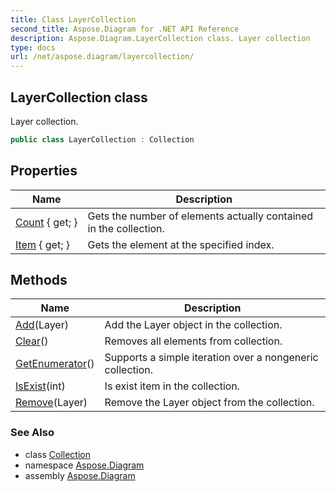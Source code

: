 ```yaml
---
title: Class LayerCollection
second_title: Aspose.Diagram for .NET API Reference
description: Aspose.Diagram.LayerCollection class. Layer collection
type: docs
url: /net/aspose.diagram/layercollection/
---
```

## LayerCollection class

Layer collection.

```csharp
public class LayerCollection : Collection
```

## Properties

| Name | Description |
| --- | --- |
| [Count](../../aspose.diagram/collection/count/) { get; } | Gets the number of elements actually contained in the collection. |
| [Item](../../aspose.diagram/layercollection/item/) { get; } | Gets the element at the specified index. |

## Methods

| Name | Description |
| --- | --- |
| [Add](../../aspose.diagram/layercollection/add/)(Layer) | Add the Layer object in the collection. |
| [Clear](../../aspose.diagram/collection/clear/)() | Removes all elements from collection. |
| [GetEnumerator](../../aspose.diagram/collection/getenumerator/)() | Supports a simple iteration over a nongeneric collection. |
| [IsExist](../../aspose.diagram/collection/isexist/)(int) | Is exist item in the collection. |
| [Remove](../../aspose.diagram/layercollection/remove/)(Layer) | Remove the Layer object from the collection. |

### See Also

* class [Collection](../collection/)
* namespace [Aspose.Diagram](../../aspose.diagram/)
* assembly [Aspose.Diagram](../../)


